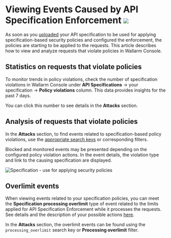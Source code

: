 # Viewing Events Caused by API Specification Enforcement <a href="../../about-wallarm/subscription-plans/#waap-and-advanced-api-security"><img src="../../images/api-security-tag.svg" style="border: none;"></a>

As soon as you [uploaded](setup.md) your API specification to be used for applying  specification-based security policies and configured the enforcement, the policies are starting to be applied to the requests. This article describes how to view and analyze requests that violate policies in Wallarm Console.

## Statistics on requests that violate policies

To monitor trends in policy violations, check the number of specification violations in Wallarm Console under **API Specifications** → your specification → **Policy violations** column. This data provides insights for the past 7 days.

You can click this number to see details in the **Attacks** section.

## Analysis of requests that violate policies 

In the **Attacks** section, to find events related to specification-based policy violations, use the [appropriate search keys](../user-guides/search-and-filters/use-search.md#spec-violation-tags) or corresponding filters.

Blocked and monitored events may be presented depending on the configured policy violation actions. In the event details, the violation type and link to the causing specification are displayed.

![Specification - use for applying security policies](../images/api-specification-enforcement/api-specification-enforcement-events.png)

## Overlimit events

When viewing events related to your specification policies, you can meet the **Specification processing overlimit** type of event related to the limits applied for API Specification Enforcement while it processes the requests. See details and the description of your possible actions [here](overview.md#how-it-works).

In the **Attacks** section, the overlimit events can be found using the `processing_overlimit` search key or **Processing overlimit** filter.
